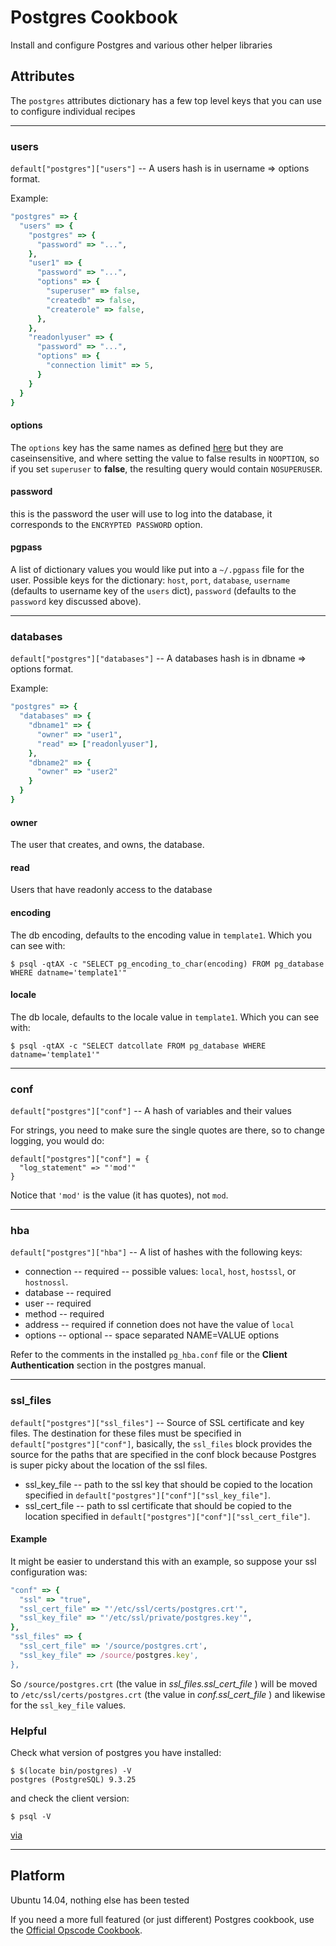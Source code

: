 # Postgres Cookbook

Install and configure Postgres and various other helper libraries


## Attributes

The `postgres` attributes dictionary has a few top level keys that you can use to configure individual recipes

-------------------------------------------------------------------------------

### users

`default["postgres"]["users"]` -- A users hash is in username => options format.

Example:

```ruby
"postgres" => {
  "users" => {
    "postgres" => {
      "password" => "...",
    },
    "user1" => {
      "password" => "...",
      "options" => {
        "superuser" => false,
        "createdb" => false,
        "createrole" => false,
      },
    },
    "readonlyuser" => {
      "password" => "...",
      "options" => {
        "connection limit" => 5,
      }
    }
  }
}
```


#### options

The `options` key has the same names as defined [here](https://www.postgresql.org/docs/9.3/static/sql-createrole.html) but they are caseinsensitive, and where setting the value to false results in `NOOPTION`, so if you set `superuser` to **false**, the resulting query would contain `NOSUPERUSER`.


#### password

this is the password the user will use to log into the database, it corresponds to the `ENCRYPTED PASSWORD` option.


#### pgpass

A list of dictionary values you would like put into a `~/.pgpass` file for the user. Possible keys for the dictionary: `host`, `port`, `database`, `username` (defaults to username key of the `users` dict), `password` (defaults to the `password` key discussed above).

-------------------------------------------------------------------------------

### databases

`default["postgres"]["databases"]` -- A databases hash is in dbname => options format.

Example:

```ruby
"postgres" => {
  "databases" => {
    "dbname1" => {
      "owner" => "user1",
      "read" => ["readonlyuser"],
    },
    "dbname2" => {
      "owner" => "user2"
    }
  }
}
```


#### owner

The user that creates, and owns, the database.


#### read

Users that have readonly access to the database


#### encoding

The db encoding, defaults to the encoding value in `template1`. Which you can see with:

    $ psql -qtAX -c "SELECT pg_encoding_to_char(encoding) FROM pg_database WHERE datname='template1'"


#### locale

The db locale, defaults to the locale value in `template1`. Which you can see with:

    $ psql -qtAX -c "SELECT datcollate FROM pg_database WHERE datname='template1'"

-------------------------------------------------------------------------------

### conf

`default["postgres"]["conf"]` -- A hash of variables and their values

For strings, you need to make sure the single quotes are there, so to change logging, you would do:

    default["postgres"]["conf"] = {
      "log_statement" => "'mod'"
    }

Notice that `'mod'` is the value (it has quotes), not `mod`.


-------------------------------------------------------------------------------

### hba

`default["postgres"]["hba"]` -- A list of hashes with the following keys:

* connection -- required -- possible values: `local`, `host`, `hostssl`, or `hostnossl`.
* database -- required
* user -- required
* method -- required
* address -- required if connetion does not have the value of `local`
* options -- optional -- space separated NAME=VALUE options

Refer to the comments in the installed `pg_hba.conf` file or the **Client Authentication** section in the postgres manual.


-------------------------------------------------------------------------------

### ssl_files

`default["postgres"]["ssl_files"]` -- Source of SSL certificate and key files. The destination
for these files must be specified in `default["postgres"]["conf"]`, basically, the `ssl_files` block provides the source for the paths that are specified in the conf block because Postgres is super picky about the location of the ssl files.

* ssl_key_file -- path to the ssl key that should be copied to the location specified in `default["postgres"]["conf"]["ssl_key_file"]`.
* ssl_cert_file -- path to ssl certificate that should be copied to the location specified in `default["postgres"]["conf"]["ssl_cert_file"]`.

#### Example

It might be easier to understand this with an example, so suppose your ssl configuration was:


```ruby
"conf" => {
  "ssl" => "true",
  "ssl_cert_file" => "'/etc/ssl/certs/postgres.crt'",
  "ssl_key_file" => "'/etc/ssl/private/postgres.key'",
},
"ssl_files" => {
  "ssl_cert_file" => '/source/postgres.crt',
  "ssl_key_file" => /source/postgres.key',
},
```

So `/source/postgres.crt` (the value in _ssl_files.ssl_cert_file_ ) will be moved to `/etc/ssl/certs/postgres.crt` (the value in _conf.ssl_cert_file_ ) and likewise for the `ssl_key_file` values.


### Helpful

Check what version of postgres you have installed:

    $ $(locate bin/postgres) -V
    postgres (PostgreSQL) 9.3.25

and check the client version:

    $ psql -V

[via](https://chartio.com/resources/tutorials/how-to-view-which-postgres-version-is-running/)

-------------------------------------------------------------------------------

## Platform

Ubuntu 14.04, nothing else has been tested

If you need a more full featured (or just different) Postgres cookbook,
use the [Official Opscode Cookbook](https://github.com/opscode-cookbooks/postgresql).


